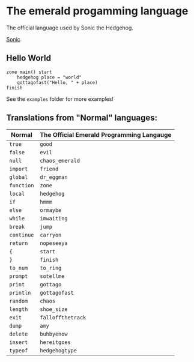 # The emerald progamming language

The official language used by Sonic the Hedgehog.

[Sonic](https://tenor.com/view/sonic-gif-25687409)

## Hello World

```
zone main() start
	hedgehog place = "world"
	gottagofast("Hello, " + place)
finish
```

 See the `examples` folder for more examples!

## Translations from "Normal" languages:
| Normal | The Official Emerald Programming Langauge |
|--------|----|
| `true`      | `good` |
| `false`     | `evil` |
| `null`      | `chaos_emerald` |
| `import`    | `friend` |
| `global`    | `dr_eggman` |
| `function`  | `zone` |
| `local`     | `hedgehog` |
| `if`        | `hmmm` |
| `else`      | `ormaybe` |
| `while`     | `imwaiting` |
| `break`     | `jump` |
| `continue`  | `carryon` |
| `return`    | `nopeseeya` |
| `{`         | `start` |
| `}`         | `finish` |
| `to_num`    | `to_ring` |
| `prompt`    | `sotellme` |
| `print`     | `gottago` |
| `println`   | `gottagofast` |
| `random`    | `chaos` |
| `length`    | `shoe_size` |
| `exit`      | `falloffthetrack` |
| `dump`      | `amy` |
| `delete`    | `buhbyenow` |
| `insert`    | `hereitgoes` |
| `typeof`    | `hedgehogtype` |
